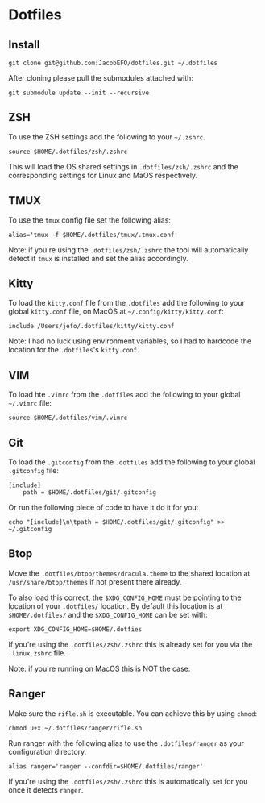 # Dotfiles

## Install
```
git clone git@github.com:JacobEFO/dotfiles.git ~/.dotfiles
```

After cloning please pull the submodules attached with:
```
git submodule update --init --recursive
```

## ZSH 
To use the ZSH settings add the following to your `~/.zshrc`.
```
source $HOME/.dotfiles/zsh/.zshrc
```

This will load the OS shared settings in `.dotfiles/zsh/.zshrc` and the
corresponding settings for Linux and MaOS respectively.

## TMUX
To use the `tmux` config file set the following alias:
```
alias='tmux -f $HOME/.dotfiles/tmux/.tmux.conf'
```
Note: if you're using the `.dotfiles/zsh/.zshrc` the tool will automatically
detect if `tmux` is installed and set the alias accordingly.

## Kitty
To load the `kitty.conf` file from the `.dotfiles` add the following to your
global `kitty.conf` file, on MacOS at `~/.config/kitty/kitty.conf`:
```
include /Users/jefo/.dotfiles/kitty/kitty.conf
```
Note: I had no luck using environment variables, so I had to hardcode the
location for the `.dotfiles`'s `kitty.conf`.

## VIM
To load hte `.vimrc` from the `.dotfiles` add the following to your global
`~/.vimrc` file:
```
source $HOME/.dotfiles/vim/.vimrc
```

## Git
To load the `.gitconfig` from the `.dotfiles` add the following to your global
`.gitconfig` file:
```
[include]
    path = $HOME/.dotfiles/git/.gitconfig
```
Or run the following piece of code to have it do it for you:
```
echo "[include]\n\tpath = $HOME/.dotfiles/git/.gitconfig" >> ~/.gitconfig
```

## Btop
Move the `.dotfiles/btop/themes/dracula.theme` to the shared location at
`/usr/share/btop/themes` if not present there already.

To also load this correct, the `$XDG_CONFIG_HOME` must be pointing to the
location of your `.dotfiles/` location. By default this location is at
`$HOME/.dotfiles/` and the `$XDG_CONFIG_HOME` can be set with:
```
export XDG_CONFIG_HOME=$HOME/.dotfies
```

If you're using the `.dotfiles/zsh/.zshrc` this is already set for you via the
`.linux.zshrc` file.

Note: if you're running on MacOS this is NOT the case.

## Ranger
Make sure the `rifle.sh` is executable. You can achieve this by using `chmod`:
```
chmod u+x ~/.dotfiles/ranger/rifle.sh
```

Run ranger with the following alias to use the `.dotfiles/ranger` as your
configuration directory.
```
alias ranger='ranger --confdir=$HOME/.dotfiles/ranger'
```

If you're using the `.dotfiles/zsh/.zshrc` this is automatically set for you
once it detects `ranger`.

